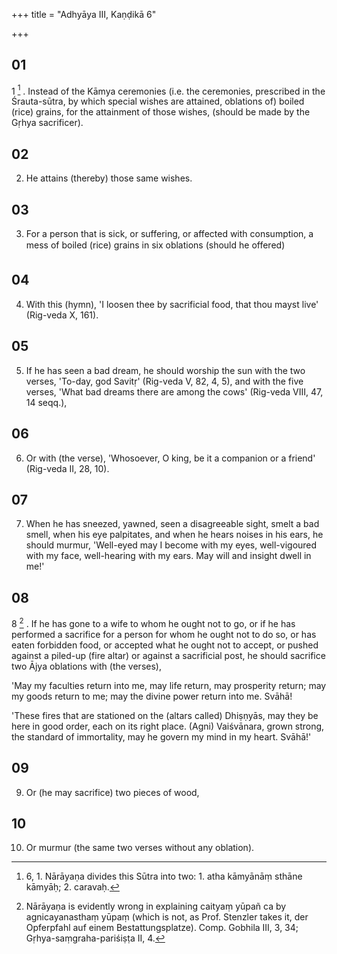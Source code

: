 +++
title = "Adhyāya III, Kaṇḍikā 6"

+++
## 01
1 [^1] . Instead of the Kāmya ceremonies (i.e. the ceremonies, prescribed in the Śrauta-sūtra, by which special wishes are attained, oblations of) boiled (rice) grains, for the attainment of those wishes, (should be made by the Gṛhya sacrificer).

## 02
2. He attains (thereby) those same wishes.

## 03
3. For a person that is sick, or suffering, or affected with consumption, a mess of boiled (rice) grains in six oblations (should he offered)

## 04
4. With this (hymn), 'I loosen thee by sacrificial food, that thou mayst live' (Rig-veda X, 161).

## 05
5. If he has seen a bad dream, he should worship the sun with the two verses, 'To-day, god Savitṛ' (Rig-veda V, 82, 4, 5), and with the five verses, 'What bad dreams there are among the cows' (Rig-veda VIII, 47, 14 seqq.),

## 06
6. Or with (the verse), 'Whosoever, O king, be it a companion or a friend' (Rig-veda II, 28, 10).

## 07
7. When he has sneezed, yawned, seen a disagreeable sight, smelt a bad smell, when his eye palpitates, and when he hears noises in his ears, he should murmur, 'Well-eyed may I become with my eyes, well-vigoured with my face, well-hearing with my ears. May will and insight dwell in me!'

## 08
8 [^2] . If he has gone to a wife to whom he ought not to go, or if he has performed a sacrifice for a person for whom he ought not to do so, or has eaten forbidden food, or accepted what he ought not to accept, or pushed against a piled-up (fire altar) or against a sacrificial post, he should sacrifice two Ājya oblations with (the verses),

'May my faculties return into me, may life return, may prosperity return; may my goods return to me; may the divine power return into me. Svāhā!

'These fires that are stationed on the (altars called) Dhiṣṇyās, may they be here in good order, each on its right place. (Agni) Vaiśvānara, grown strong, the standard of immortality, may he govern my mind in my heart. Svāhā!'

## 09
9. Or (he may sacrifice) two pieces of wood,

## 10
10. Or murmur (the same two verses without any oblation).



[^1]:  6, 1. Nārāyaṇa divides this Sūtra into two: 1. atha kāmyānāṃ sthāne kāmyāḥ; 2. caravaḥ.

[^2]:  Nārāyaṇa is evidently wrong in explaining caityaṃ yūpañ ca by agnicayanasthaṃ yūpaṃ (which is not, as Prof. Stenzler takes it, der Opferpfahl auf einem Bestattungsplatze). Comp. Gobhila III, 3, 34; Gṛhya-saṃgraha-pariśiṣṭa II, 4.